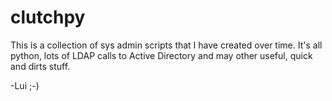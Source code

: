 clutchpy
========

This is a collection of sys admin scripts that I have created over time. 
It's all python, lots of LDAP calls to Active Directory and may other useful, quick and dirts stuff. 

-Lui ;-) 
